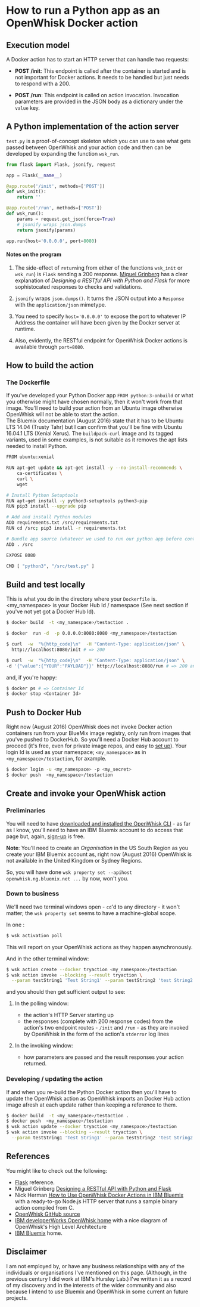 # How to run a Python app as an OpenWhisk Docker action

## Execution model

A Docker action has to start an HTTP server that can handle two requests:

-  **POST /init**: This endpoint is called after the container is started and is not important for Docker actions. It needs to be handled but just needs to respond with a 200.  

-  **POST /run**: This endpoint is called on action invocation. Invocation parameters are provided in the JSON body as a dictionary under the `value` key.

## A Python implementation of the  action server

`test.py` is a proof-of-concept skeleton which you can use to see what gets passed between OpenWhisk and your action code and then can be developed by expanding the function  `wsk_run`.

```python
from flask import Flask, jsonify, request

app = Flask(__name__)

@app.route('/init', methods=['POST'])
def wsk_init():
	return ''

@app.route('/run', methods=['POST'])
def wsk_run():
	params = request.get_json(force=True)
	# jsonify wraps json.dumps
	return jsonify(params)

app.run(host='0.0.0.0', port=8080)
```


#### Notes on the program

1.  The side-effect of `return`ing from either of the functions `wsk_init` or `wsk_run`) is `Flask`  sending a 200 response. [Miguel Grinberg](http://blog.miguelgrinberg.com/post/designing-a-restful-api-with-python-and-flask) has a clear explanation of *Designing a RESTful API with Python and Flask* for more sophistocated responses to checks and validations.

2. `jsonify`  wraps `json.dumps()`. It turns the JSON output into a `Response`  with the `application/json` mimetype. 

3. You need to specify `host='0.0.0.0'` to expose the port to whatever IP Address the  container will have been given by the Docker server at runtime.

4. Also, evidently, the RESTful endpoint for OpenWhisk Docker actions is available through `port=8080`.


## How to build the action

### The Dockerfile

If you've developed your Python Docker app `FROM python:3-onbuild` or what you otherwise might have chosen normally, then it  won't work from that image.  You'll need to build your action from an Ubuntu image otherwise OpenWhisk will not be able to start the action.  
The Bluemix documentation (August 2016)  state that it has to be Ubuntu LTS 14.04 (Trusty Tahr)  but I can confirm that you'll be fine with Ubuntu 16.04.1 LTS (Xenial Xerus). The `buildpack-curl` image and its tagged variants, used in some examples, is not suitable as it removes the apt lists needed to install Python.

```bash
FROM ubuntu:xenial

RUN apt-get update && apt-get install -y --no-install-recommends \
    ca-certificates \
    curl \
    wget 

# Install Python Setuptools
RUN apt-get install -y python3-setuptools python3-pip
RUN pip3 install --upgrade pip

# Add and install Python modules
ADD requirements.txt /src/requirements.txt
RUN cd /src; pip3 install -r requirements.txt

# Bundle app source (whatever we used to run our python app before containerisation)
ADD . /src

EXPOSE 8080

CMD [ "python3", "/src/test.py" ]
```

## Build and test locally

This is what you do in the directory where your `Dockerfile` is. <my_namespace> is your Docker Hub Id / namespace (See next section if you've not yet got a Docker Hub Id). 

```bash
$ docker build  -t <my_namespace>/testaction .

$ docker  run -d  -p 0.0.0.0:8080:8080 <my_namespace>/testaction

$ curl  -w  "%{http_code}\n"  -H "Content-Type: application/json" \
  http://localhost:8080/init # => 200

$ curl  -w  "%{http_code}\n"  -H "Content-Type: application/json" \
-d '{"value":{"YOUR":"PAYLOAD"}}' http://localhost:8080/run # => 200 and JSON echo'd

```

and, if you're happy:

```bash
$ docker ps # => Container Id
$ docker stop <Container Id>
```

## Push to Docker Hub

Right now  (August 2016) OpenWhisk does not invoke Docker action containers run from your BlueMix image registry, only run from images that you've pushed to DockerHub. So you'll need a Docker Hub account to proceed (it's free, even for private image repos, and easy to [set up](https://hub.docker.com)). Your login Id is used as your namespace; `<my_namespace>` as in `<my_namespace>/testaction`, for axample.

```bash
$ docker login -u <my_namespace> -p <my_secret>
$ docker push  <my_namespace>/testaction
```

## Create and invoke your OpenWhisk action

### Preliminaries

You will need to have [downloaded and installed the OpenWhisk CLI](https://new-console.ng.bluemix.net/openwhisk/cli) - as far as I know, you'll need to have an IBM Bluemix account to do access that page but, again, [sign-up](https://new-console.ng.bluemix.net) is free. 

**Note**: You'll need to create an *Organisation* in the US South Region as you create your IBM Bluemix account as, right now  (August 2016) OpenWhisk is not available in the United Kingdom or Sydney Regions. 

So, you will have done `wsk property set --apihost openwhisk.ng.bluemix.net ...` by now, won't you.

### Down to business

We'll need two terminal windows open - `cd`'d to any directory - it won't matter; the `wsk property set` seems to have  a machine-global scope.  

In one :

```bash
$ wsk activation poll
```
This will report on your OpenWhisk actions as they happen asynchronously.


And in the other terminal window: 

```bash
$ wsk action create --docker tryaction <my_namespace>/testaction
$ wsk action invoke --blocking --result tryaction \
  --param testString1 'Test String1' --param testString2 'test String2'
```

and you should then get sufficient output to see:

1. In the polling window:  
    -  the action's HTTP Server starting up
    -  the responses (complete with 200 response codes) from the action's two endpoint routes - `/init` and `/run` - as they are invoked by OpenWhisk in the form of the action's `stderror` log lines

2. In the invoking window:  
    -  how parameters are passed and the result responses your action returned.

### Developing / updating the action

If and when you re-build the Python Docker action then you'll have to update the OpenWhisk action as OpenWhisk imports an Docker Hub action image afresh at each update rather than keeping a reference to them.

```bash
$ docker build  -t <my_namespace>/testaction .
$ docker push  <my_namespace>/testaction
$ wsk action update --docker tryaction <my_namespace>/testaction
$ wsk action invoke --blocking --result tryaction \
  --param testString1 'Test String1' --param testString2 'test String2'
```

## References

You might  like to check out the following:

-  [Flask](http://flask.pocoo.org/docs/0.11/api/#module-flask.json) reference.
-  Miguel Grinberg [Designing a RESTful API with Python and Flask](http://blog.miguelgrinberg.com/post/designing-a-restful-api-with-python-and-flask)
-  Nick Herman [How to Use OpenWhisk Docker Actions in IBM Bluemix](http://blog.altoros.com/how-to-use-openwhisk-docker-actions-in-ibm-bluemix.html) with a ready-to-go Node.js HTTP server  that runs a sample binary action compiled from C. 
-  [OpenWhisk GitHub source](https://github.com/openwhisk/openwhisk)
-  [IBM developerWorks OpenWhisk home](https://developer.ibm.com/openwhisk/) with a nice diagram of OpenWhisk's High Level Architecture
-  [IBM Bluemix](https://new-console.ng.bluemix.net) home.

## Disclaimer

I am not employed by, or have any business relationships with any of the individuals or organisations I've mentioned on this page. (Although, in the previous century I did work at IBM's Hursley Lab.) I've written it as a record of my discovery and in the interests of the wider community and also because  I intend to use Bluemix and OpenWhisk in some 
current an future projects.
